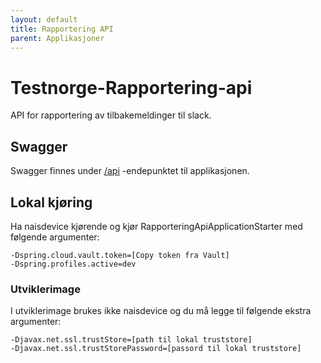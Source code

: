 ```yaml
---
layout: default
title: Rapportering API
parent: Applikasjoner
---
```


# Testnorge-Rapportering-api
API for rapportering av tilbakemeldinger til slack.

## Swagger
Swagger finnes under [/api](https://testnorge-rapportering-api.nais.preprod.local/api) -endepunktet til applikasjonen.
 
## Lokal kjøring
Ha naisdevice kjørende og kjør RapporteringApiApplicationStarter med følgende argumenter:
```
-Dspring.cloud.vault.token=[Copy token fra Vault]
-Dspring.profiles.active=dev
```

### Utviklerimage
I utviklerimage brukes ikke naisdevice og du må legge til følgende ekstra argumenter:
```
-Djavax.net.ssl.trustStore=[path til lokal truststore]
-Djavax.net.ssl.trustStorePassword=[passord til lokal truststore]
```
